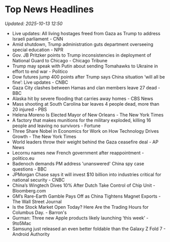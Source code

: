 # Top News Headlines

_Updated: 2025-10-13 12:50_

- Live updates: All living hostages freed from Gaza as Trump to address Israeli parliament - CNN
- Amid shutdown, Trump administration guts department overseeing special education - NPR
- Gov. JB Pritzker points to Trump inconsistencies in deployment of National Guard to Chicago - Chicago Tribune
- Trump may speak with Putin about sending Tomahawks to Ukraine in effort to end war - Politico
- Dow futures jump 400 points after Trump says China situation ‘will all be fine’: Live updates - CNBC
- Gaza City clashes between Hamas and clan members leave 27 dead - BBC
- Alaska hit by severe flooding that carries away homes - CBS News
- Mass shooting at South Carolina bar leaves 4 people dead, more than 20 injured - PBS
- Helena Moreno Is Elected Mayor of New Orleans - The New York Times
- A factory that makes munitions for the military exploded, killing 16 people and leaving no survivors - Fortune
- Three Share Nobel in Economics for Work on How Technology Drives Growth - The New York Times
- World leaders throw their weight behind the Gaza ceasefire deal - AP News
- Lecornu names new French government after reappointment - politico.eu
- Badenoch demands PM address 'unanswered' China spy case questions - BBC
- JPMorgan Chase says it will invest $10 billion into industries critical for national security - CNBC
- China’s Wingtech Dives 10% After Dutch Take Control of Chip Unit - Bloomberg.com
- GM’s Rare-Earth Gamble Pays Off as China Tightens Magnet Exports - The Wall Street Journal
- Is the Stock Market Open Today? Here Are the Trading Hours for Columbus Day. - Barron's
- Gurman: Three new Apple products likely launching ‘this week’ - 9to5Mac
- Samsung just released an even better foldable than the Galaxy Z Fold 7 - Android Authority